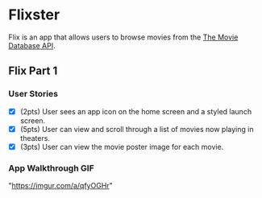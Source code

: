 # Flixster

Flix is an app that allows users to browse movies from the [The Movie Database API](http://docs.themoviedb.apiary.io/#).

## Flix Part 1

### User Stories

- [X] (2pts) User sees an app icon on the home screen and a styled launch screen.
- [X] (5pts) User can view and scroll through a list of movies now playing in theaters.
- [X] (3pts) User can view the movie poster image for each movie.

### App Walkthrough GIF

"https://imgur.com/a/qfyOGHr" 
